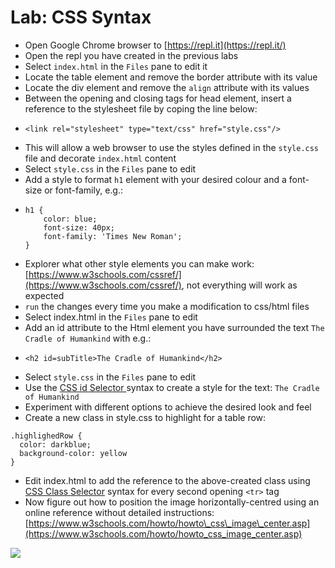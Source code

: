 # Lab: CSS Syntax

* Open Google Chrome browser to [https://repl.it](https://repl.it/)
* Open the repl you have created in the previous labs
* Select `index.html` in the `Files` pane to edit it
* Locate the table element and remove the border attribute with its value
* Locate the div element and remove the `align` attribute with its values 
* Between the opening and closing tags for head element, insert a reference to the stylesheet file by coping the line below:
* ```
  <link rel="stylesheet" type="text/css" href="style.css"/>
  ```
* This will allow a web browser to use the styles defined in the `style.css` file and decorate `index.html` content
* Select `style.css` in the `Files` pane to edit
* Add a style to format `h1` element with your desired colour and a font-size or font-family, e.g.:
* ```
  h1 {
      color: blue; 
      font-size: 40px;
      font-family: 'Times New Roman';
  }
  ```
* Explorer what other style elements you can make work: [https://www.w3schools.com/cssref/](https://www.w3schools.com/cssref/), not everything will work as expected
* `run` the changes every time you make a modification to css/html files
* Select index.html in the `Files` pane to edit
* Add an id attribute to the Html element you have surrounded the text `The Cradle of Humankind` with e.g.:
* ```
  <h2 id=subTitle>The Cradle of Humankind</h2>
  ```
* Select `style.css` in the `Files` pane to edit
* Use the [CSS id Selector ](https://www.w3schools.com/css/css_selectors.asp)syntax to create a style for the text: `The Cradle of Humankind`
* Experiment with different options to achieve the desired look and feel
* Create a new class in style.css to highlight for a table row:

```
.highlighedRow {
  color: darkblue;
  background-color: yellow
}
```

* Edit index.html to add the reference to the above-created class using [CSS Class Selector](https://www.w3schools.com/cssref/sel_class.asp) syntax for every second opening `<tr>` tag
* Now figure out how to position the image horizontally-centred using an online reference without detailed instructions: [https://www.w3schools.com/howto/howto\_css\_image\_center.asp](https://www.w3schools.com/howto/howto_css_image_center.asp)

![](/assets/lab-css-syntax.png)

